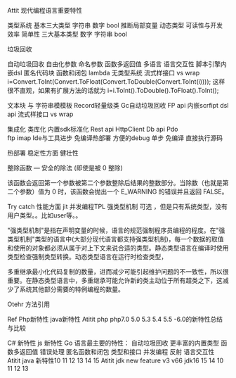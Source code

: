 Attit 现代编程语言重要特性


类型系统 基本三大类型
字符串 数字 bool
推断局部变量
动态类型
可读性与开发效率 简单性
三大基本类型 数字 字符串 bool

垃圾回收


自动垃圾回收
自由化参数 命名参数 函数多返回值
多语言 语言交互性 脚本引擎内嵌dsl
匿名代码块 函数和闭包 lambda
无类型系统
流式样接口 vs wrap
i=Convert.ToInt(Convert.ToFloat(Convert.ToDouble(Convert.ToInt(i))));
这样很不直观，如果有扩展方法的话就为
i=i.ToInt().ToDouble().ToFloat().ToInt();

文本块 与 字符串模模板
Record轻量级类
Gc自动垃圾回收
FP api
内嵌scrfipt dsl api
流式样接口 vs wrap

集成化  类库化
内置sdk标准化
Rest api
HttpClient
Db api  Pdo  
ftp imap
Ide与工具进步 免编译热部署
方便的debug 单步
 免编译
直接执行源码

热部署
稳定性方面 健壮性

整除函数 — 安全的除法 (即使是被 0 整除)


该函数会返回第一个参数被第二个参数整除后结果的整数部分。当除数（也就是第二个参数）值为 0 时，该函数会抛出一个 E_WARNING 的错误并且返回 FALSE。

Try catch
性能方面
jit
并发编程TPL
强类型机制 可选
 ，但是只有系统类型，没有用户类型。。比如user等。。




"强类型机制"是指在声明变量的时候，语言的规范强制程序员编程的程度。在"强类型机制"类型的语言中(大部分现代语言都支持强类型机制)，每一个数据的取值和使用的对象都必须从属于对上下文来说合适的类型。静态类型语言在编译时使用类型检查强制类型转换。动态类型语言在运行时检查类型，

多重继承最小化代码复制的数量，进而减少可能引起维护问题的不一致性，所以很重要。在静态类型语言中，多重继承可能允许新的类主动位于所有超类之下，这减少了系统其他部分需要的特例编程的数量。

Otehr
方法引用

Ref
Php新特性 java新特性
Atitit  php php7.0 5.0 5.3 5.4  5.5 -6.0的新特性总结与比较

C# 新特性 js 新特性
Go 语言最主要的特性：
自动垃圾回收
更丰富的内置类型
函数多返回值
错误处理
匿名函数和闭包
类型和接口
并发编程
反射
语言交互性
Atitit java 新特性10 11 12 13 14 15
Atitit jdk new feature v3 v66 jdk16 15 14 10 11 12 13


